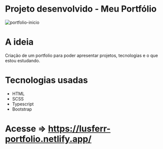 # Projeto desenvolvido - Meu Portfólio 

![portfolio-inicio](https://user-images.githubusercontent.com/91674018/207598712-67afcc3d-8d41-4005-9e4a-ac54808d281b.png)

# A ideia
Criação de um portfolio para poder apresentar projetos, tecnologias e o que estou estudando. 

# Tecnologias usadas
 - HTML
 - SCSS
 - Typescript
 - Bootstrap

# Acesse => https://lusferr-portfolio.netlify.app/
